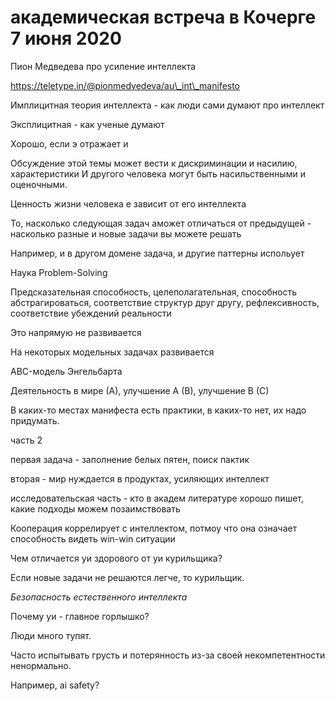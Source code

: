 # академическая встреча в Кочерге 7 июня 2020
Пион Медведева про усиление интеллекта

https://teletype.in/@pionmedvedeva/au\_int\_manifesto

Имплицитная теория интеллекта - как люди сами думают про интеллект

Эксплицитная - как ученые думают

Хорошо, если э отражает и

Обсуждение этой темы может вести к дискриминации и насилию, характеристики И другого человека могут быть насильственными и оценочными.

Ценность жизни человека е зависит от его интеллекта

То, насколько следующая задач аможет отличаться от предыдущей - насколько разные и новые задачи вы можете решать

Например, и в другом домене задача, и другие паттерны испольует

Наука Problem-Solving

Предсказательная способность, целеполагательная, способность абстрагироваться, соответствие структур друг другу, рефлексивность, соответствие убеждений реальности

Это напрямую не развивается

На некоторых модельных задачах развивается

ABC-модель Энгельбарта

Деятельность в мире (А), улучшение А (В), улучшение В (С)

В каких-то местах манифеста есть практики, в каких-то нет, их надо придумать.

часть 2

первая задача - заполнение белых пятен, поиск пактик

вторая - мир нуждается в продуктах, усиляющих интеллект

исследовательская часть - кто в академ литературе хорошо пишет, какие подходы можем позаимствовать

Кооперация коррелирует с интеллектом, потмоу что она означает способность видеть win-win ситуации

Чем отличается уи здорового от уи курильщика?

Если новые задачи не решаются легче, то курильщик.

_Безопасность естественного интеллекта_

Почему уи - главное горлышко?

Люди много тупят.

Часто испытывать грусть и потерянность из-за своей некомпетентности ненормально.

Например, ai safety?